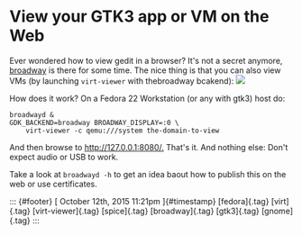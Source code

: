 View your GTK3 app or VM on the Web
===================================

Ever wondered how to view gedit in a browser? It's not a secret anymore,
[broadway](https://developer.gnome.org/gtk3/stable/gtk-broadway.html) is
there for some time. The nice thing is that you can also view VMs (by
launching `virt-viewer` with thebroadway bcakend):
![](https://66.media.tumblr.com/9cd8ea55f960342e22616e20c0dabf2e/tumblr_inline_nw4m3kzJhV1s0jj7d_540.png)

How does it work? On a Fedora 22 Workstation (or any with gtk3) host do:

    broadwayd &
    GDK_BACKEND=broadway BROADWAY_DISPLAY=:0 \
        virt-viewer -c qemu:///system the-domain-to-view

And then browse to <http://127.0.0.1:8080/.> That's it. And nothing
else: Don't expect audio or USB to work.

Take a look at `broadwayd -h` to get an idea baout how to publish this
on the web or use certificates.

::: {#footer}
[ October 12th, 2015 11:21pm ]{#timestamp} [fedora]{.tag} [virt]{.tag}
[virt-viewer]{.tag} [spice]{.tag} [broadway]{.tag} [gtk3]{.tag}
[gnome]{.tag}
:::
